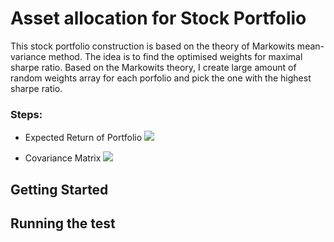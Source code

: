 # Asset allocation for Stock Portfolio 
This stock portfolio construction is based on the theory of Markowits mean-variance method. The idea is to find the optimised weights for maximal sharpe ratio. Based on the Markowits theory, I create large amount of random weights array for each porfolio and pick the one with the highest sharpe ratio. 

### Steps:
- Expected Return of Portfolio
![](https://i.imgur.com/2PKM7k4.pngjpg=100x100)

- Covariance Matrix
![](https://i.imgur.com/tvMAl4h.pngjpg=250x)


## Getting Started 



## Running the test 






